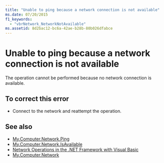 ```yaml
---
title: "Unable to ping because a network connection is not available"
ms.date: 07/20/2015
f1_keywords: 
  - "vbrNetwork_NetworkNotAvailable"
ms.assetid: 8d2bac12-bc6a-42ae-b28b-80b026dfabce
---
```

# Unable to ping because a network connection is not available
The operation cannot be performed because no network connection is available.  
  
## To correct this error  
  
- Connect to the network and reattempt the operation.  
  
## See also

- [My.Computer.Network.Ping](xref:Microsoft.VisualBasic.Devices.Network.Ping%2A)
- [My.Computer.Network.IsAvailable](xref:Microsoft.VisualBasic.Devices.Network.IsAvailable)
- [Network Operations in the .NET Framework with Visual Basic](/previous-versions/visualstudio/visual-studio-2010/ms172756(v=vs.100))
- [My.Computer.Network](xref:Microsoft.VisualBasic.Devices.Network)
